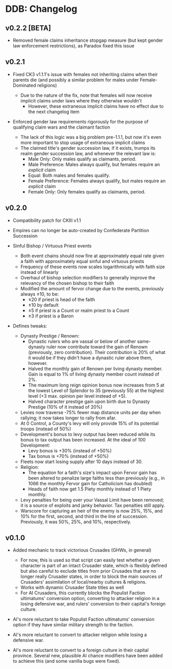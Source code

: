 # DDB: Changelog

## v0.2.2 [BETA]

- Removed female claims inheritance stopgap measure (but kept gender law enforcement restrictions), as Paradox fixed this issue

## v0.2.1

- Fixed CK3 v1.1.1's issue with females not inheriting claims when their parents die (and possibly a similar problem for males under Female-Dominated religions)
  + Due to the nature of the fix, note that females will now receive implicit claims under laws where they otherwise wouldn't
    * However, these extraneous implicit claims have no effect due to the next changelog item

- Enforced gender law requirements rigorously for the purpose of qualifying claim wars and the claimant faction
  + The lack of this logic was a big problem pre-1.1.1, but now it's even more important to stop usage of extraneous implicit claims
  + The claimed title's gender succession law, if it exists, trumps its realm gender succession law, and whenever the relevant law is:
    - Male Only: Only males qualify as claimants, period.
    - Male Preference: Males always qualify, but females require an _explicit_ claim
    - Equal: Both males and females qualify.
    - Female Preference: Females always qualify, but males require an _explicit_ claim
    - Female Only: Only females qualify as claimants, period.


## v0.2.0

- Compatibility patch for CKIII v1.1

- Empires can no longer be auto-created by Confederate Partition Succession

- Sinful Bishop / Virtuous Priest events
  + Both event chains should now fire at approximately equal rate given a faith with approximately equal sinful and virtuous priests
  + Frequency of these events now scales logarithmically with faith size instead of linearly
  + Overhaul of bishop selection modifiers to generally improve the relevancy of the chosen bishop to their faith
  + Modified the amount of fervor change due to the events, previously always ±10, to be:
    * ±20 if priest is head of the faith
    * ±10 by default
    * ±5 if priest is a Count or realm priest to a Count
    * ±3 if priest is a Baron

- Defines tweaks:
  + Dynasty Prestige / Renown:
    * Dynastic rulers who are vassal or below of another same-dynasty ruler now contribute toward the gain of Renown (previously, zero contribution). Their contribution is 20% of what it would be if they didn't have a dynastic ruler above them, however.
    * Halved the monthly gain of Renown per living dynasty member. Gain is equal to 1% of living dynasty member count instead of 2%.
    * The maximum long reign opinion bonus now increases from 5 at the lowest Level of Splendor to 35 (previously 55) at the highest level (+3 max. opinion per level instead of +5).
    * Halved character prestige gain upon birth due to Dynasty Prestige (10% of it instead of 20%)
  + Levies now traverse -75% fewer map distance units per day when rallying; it now takes longer to rally from afar.
  + At 0 Control, a County's levy will only provide 15% of its potential troops (instead of 50%)
  + Development's bonus to levy output has been reduced while its bonus to tax output has been increased. At the ideal of 100 Development:
    * Levy bonus is +30% (instead of +50%)
    * Tax bonus is +70% (instead of +50%)
  + Fleets now start losing supply after 10 days instead of 30.
  + Religion:
    * The equation for a faith's size's impact upon Fervor gain has been altered to penalize large faiths less than previously (e.g., in 1066 the monthly Fervor gain for Catholicism has doubled)
    * Heads of faith now get 1.5 Piety monthly instead of 1 Piety monthly.
  + Levy penalties for being over your Vassal Limit have been removed; it is a source of exploits and janky behavior. Tax penalties still apply.
  + Warscore for capturing an heir of the enemy is now 25%, 15%, and 10% for the first, second, and third in the line of succession. Previously, it was 50%, 25%, and 10%, respectively.


## v0.1.0

- Added mechanic to track victorious Crusades (GHWs, in general)
  + For now, this is used so that script can easily test whether a given character is part of an intact Crusader state, which is flexibly defined but also careful to exclude titles from prior Crusades that are no longer really Crusader states, in order to block the main sources of Crusaders' assimilation of local/nearby cultures & religions.
  + Works with dynamic Crusader State titles as well
  + For AI Crusaders, this currently blocks the Populist Faction ultimatums' conversion option, converting to attacker religion in a losing defensive war, and rulers' conversion to their capital's foreign culture.

- AI's more reluctant to take Populist Faction ultimatums' conversion option if they have similar military strength to the faction.

- AI's more reluctant to convert to attacker religion while losing a defensive war.

- AI's more reluctant to convert to a foreign culture in their capital province. Several new, plausible AI chance modifiers have been added to achieve this (and some vanilla bugs were fixed).
